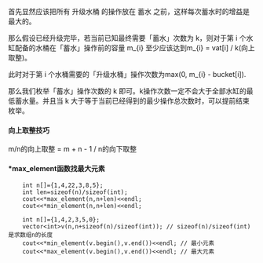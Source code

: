 首先显然应该把所有 升级水桶 的操作放在 蓄水 之前，这样每次蓄水时的增益是最大的。

那么假设已经升级完毕，若当前已知最终需要「蓄水」次数为 k，则对于第 i 个水缸配备的水桶在「蓄水」操作前的容量 m_{i} 至少应该达到m_{i} = vat[i] / k(向上取整)。

此时对于第 i 个水桶需要的「升级水桶」操作次数为max(0, m_{i} - bucket[i]).

那么我们枚举「蓄水」操作次数的 k 即可。k操作次数一定不会大于全部水缸的最低蓄水量。并且当 k 大于等于当前已经得到的最少操作总次数时，可以提前结束枚举。

#### 向上取整技巧
 m/n的向上取整 = m + n - 1 / n的向下取整

#### *max_element函数找最大元素
```
	int n[]={1,4,22,3,8,5};
	int len=sizeof(n)/sizeof(int);
	cout<<*max_element(n,n+len)<<endl;
	cout<<*min_element(n,n+len)<<endl;
```
```
	int n[]={1,4,2,3,5,0};
	vector<int>v(n,n+sizeof(n)/sizeof(int)); // sizeof(n)/sizeof(int)是求数组n的长度
	cout<<*min_element(v.begin(),v.end())<<endl; // 最小元素
	cout<<*max_element(v.begin(),v.end())<<endl; // 最大元素
```



